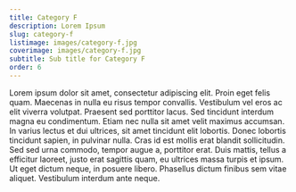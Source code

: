```yaml
---
title: Category F
description: Lorem Ipsum
slug: category-f
listimage: images/category-f.jpg
coverimage: images/category-f.jpg
subtitle: Sub title for Category F
order: 6
---
```


Lorem ipsum dolor sit amet, consectetur adipiscing elit. Proin eget felis quam. Maecenas in nulla eu risus tempor convallis. Vestibulum vel eros ac elit viverra volutpat. Praesent sed porttitor lacus. Sed tincidunt interdum magna eu condimentum. Etiam nec nulla sit amet velit maximus accumsan. In varius lectus et dui ultrices, sit amet tincidunt elit lobortis. Donec lobortis tincidunt sapien, in pulvinar nulla. Cras id est mollis erat blandit sollicitudin. Sed sed urna commodo, tempor augue a, porttitor erat. Duis mattis, tellus a efficitur laoreet, justo erat sagittis quam, eu ultrices massa turpis et ipsum. Ut eget dictum neque, in posuere libero. Phasellus dictum finibus sem vitae aliquet. Vestibulum interdum ante neque.
